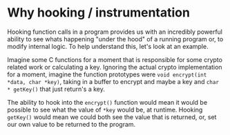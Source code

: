 # Why hooking / instrumentation

Hooking function calls in a program provides us with an incredibly powerful ability to see whats happening "under the hood" of a running program or, to modify internal logic. To help understand this, let's look at an example.

Imagine some C functions for a moment that is responsible for some crypto related work or calculating a key. Ignoring the actual crypto implementation for a moment, imagine the function prototypes were `void encrypt(int *data, char *key)`, taking in a buffer to encrypt and maybe a key and `char * getKey()` that just return's a key.

The ability to hook into the `encrypt()` function would mean it would be possible to see what the value of `*key` would be, at runtime. Hooking `getKey()` would mean we could both see the value that is returned, or, set our own value to be returned to the program.
